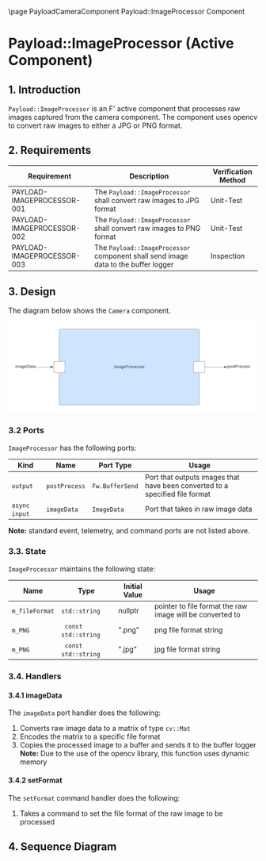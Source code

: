 \page PayloadCameraComponent Payload::ImageProcessor Component
# Payload::ImageProcessor (Active Component)

## 1. Introduction
`Payload::ImageProcessor` is an F' active component that processes raw images captured from the camera component. 
The component uses opencv to convert raw images to either a JPG or PNG format. 

## 2. Requirements
| Requirement                | Description                                                                        | Verification Method |
|----------------------------|------------------------------------------------------------------------------------|---------------------|
| PAYLOAD-IMAGEPROCESSOR-001 | The `Payload::ImageProcessor` shall convert raw images to JPG format               | Unit-Test           |
| PAYLOAD-IMAGEPROCESSOR-002 | The `Payload::ImageProcessor` shall convert raw images to PNG format               | Unit-Test           |
| PAYLOAD-IMAGEPROCESSOR-003 | The `Payload::ImageProcessor` component shall send image data to the buffer logger | Inspection          |

## 3. Design
The diagram below shows the `Camera` component.

![image Processor design](img/imageProcesser.png)

### 3.2 Ports
`ImageProcessor` has the following ports:

| Kind          | Name          | Port Type       | Usage                                                                        |
|---------------|---------------|-----------------|------------------------------------------------------------------------------|
| `output`      | `postProcess` | `Fw.BufferSend` | Port that outputs images that have been converted to a specified file format |
| `async input` | `imageData`   | `ImageData`     | Port that takes in raw image data                                            |
**Note:** standard event, telemetry, and command ports are not listed above.


### 3.3. State
`ImageProcessor` maintains the following state:

| Name           | Type                 | Initial Value | Usage                                                      |
|----------------|----------------------|---------------|------------------------------------------------------------|
| `m_fileFormat` | `std::string`        | nullptr       | pointer to  file format the raw image will be converted to |
| `m_PNG`        | ` const std::string` | ".png"        | png file format string                                     |
| `m_PNG`        | ` const std::string` | ".jpg"        | jpg file format string                                     |

### 3.4. Handlers

#### 3.4.1 imageData
The `imageData` port handler does the following:
1. Converts raw image data to a matrix of type `cv::Mat`
2. Encodes the matrix to a specific file format 
3. Copies the processed image to a buffer and sends it to the buffer logger
**Note:** Due to the use of the opencv library, this function uses dynamic memory 


#### 3.4.2 setFormat
The `setFormat` command handler does the following:
1. Takes a command to set the file format of the raw image to be processed

## 4. Sequence Diagram

